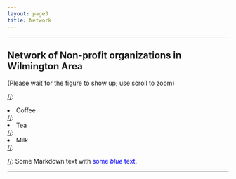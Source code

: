 ```yaml
---
layout: page3
title: Network
---
```

<style>
p.small {
    line-height: 0.5;
}


div .p {
    padding: 5px 0 10px 0;

}
.cl{
    font-weight: bolder;
}
.fig{
     background-color:yellow;
    display: flex;
    justify-content:center
}
</style>



***
## Network of Non-profit organizations in Wilmington Area
(Please wait for the figure to show up; use scroll to zoom)

[//]:<ol reversed>
[//]:  <li>Coffee</li>
[//]:  <li>Tea</li>
[//]:  <li>Milk</li>
[//]:</ol>

[//]: Some Markdown text with <span style="color:blue">some *blue* text</span>.


***


<p class="fig">
    <object data="../files/communication_network.html" ></object>
 </p> <p> </p>
  


<script src="https://code.jquery.com/jquery-latest.min.js"
        type="text/javascript"></script>

